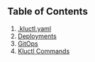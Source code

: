 <!-- This comment is uncommented when auto-synced to www-kluctl.io

---
title: "Reference"
linkTitle: "Reference"
description: >
  Description of configuration files and commands
weight: 110
---
-->

## Table of Contents

1. [.kluctl.yaml](./kluctl-project)
2. [Deployments](./deployments)
3. [GitOps](./gitops)
4. [Kluctl Commands](./commands)
